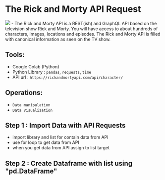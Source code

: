 # The Rick and Morty API Request
<img src ='https://m.media-amazon.com/images/M/MV5BZjRjOTFkOTktZWUzMi00YzMyLThkMmYtMjEwNmQyNzliYTNmXkEyXkFqcGdeQXVyNzQ1ODk3MTQ@._V1_QL75_UX500_CR0,234,500,281_.jpg' class="center">
- The Rick and Morty API is a REST(ish) and GraphQL API based on the television show Rick and Morty. You will have access to about hundreds of characters, images, locations and episodes. The Rick and Morty API is filled with canonical information as seen on the TV show.

## Tools:
- Google Colab (Python)
- Python Library : `pandas`, `requests`, `time`
- API url : `https://rickandmortyapi.com/api/character/`

## Operations:
- `Data manipulation`
- `Data Visualization`

## Step 1 : Import Data with API Requests
- import library and list for contain data from API
- use for loop to get data from API
- when you get data from API assign to list target

## Step 2 : Create Dataframe with list using "pd.DataFrame"   